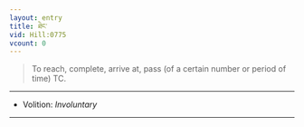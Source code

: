 ```yaml
---
layout: entry
title: ཐེང་
vid: Hill:0775
vcount: 0
---
```

> To reach, complete, arrive at, pass (of a certain number or period of time) TC\.

---
* Volition: _Involuntary_

---

